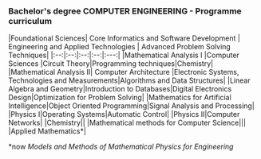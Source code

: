﻿
### Bachelor's degree COMPUTER ENGINEERING - Programme curriculum

|Foundational Sciences| Core Informatics and Software Development | Engineering and Applied Technologies | Advanced Problem Solving Techniques|
|:--:|:--:|:--:|:--:|:---:|
|Mathematical Analysis I |Computer Sciences |Circuit Theory|Programming techniques|Chemistry|
|Mathematical Analysis II| Computer Architecture |Electronic Systems, Technologies and Measurements|Algorithms and Data Structures|
|Linear Algebra and Geometry|Introduction to Databases|Digital Electronics Design|Optimization for Problem Solving|
|Mathematics for Artificial Intelligence|Object Oriented Programming|Signal Analysis and Processing|
|Physics I|Operating Systems|Automatic Control|
|Physics II|Computer Networks|
|Chemistry||
|Mathematical methods for Computer Science|||
|Applied Mathematics*|

*now *Models and Methods of Mathematical Physics for Engineering*
